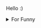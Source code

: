 

Hello :)  <details>

<summary>For Funny</summary>




<!--START_SECTION:waka-->
![Code Time](http://img.shields.io/badge/Code%20Time-186%20hrs%2025%20mins-blue)

![Profile Views](http://img.shields.io/badge/Profile%20Views-29-blue)

**🐱 My GitHub Data** 

> 🏆 572 Contributions in the Year 2022
 > 
> 📦 77.1 kB Used in GitHub's Storage 
 > 
> 💼 Opted to Hire
 > 
> 📜 49 Public Repositories 
 > 
> 🔑 1 Private Repository 
 > 
**I'm a Night 🦉** 

```text
🌞 Morning    83 commits     ████░░░░░░░░░░░░░░░░░░░░░   15.81% 
🌆 Daytime    155 commits    ███████░░░░░░░░░░░░░░░░░░   29.52% 
🌃 Evening    132 commits    ██████░░░░░░░░░░░░░░░░░░░   25.14% 
🌙 Night      155 commits    ███████░░░░░░░░░░░░░░░░░░   29.52%

```
📅 **I'm Most Productive on Monday** 

```text
Monday       101 commits    ████░░░░░░░░░░░░░░░░░░░░░   19.24% 
Tuesday      53 commits     ██░░░░░░░░░░░░░░░░░░░░░░░   10.1% 
Wednesday    70 commits     ███░░░░░░░░░░░░░░░░░░░░░░   13.33% 
Thursday     70 commits     ███░░░░░░░░░░░░░░░░░░░░░░   13.33% 
Friday       99 commits     ████░░░░░░░░░░░░░░░░░░░░░   18.86% 
Saturday     56 commits     ██░░░░░░░░░░░░░░░░░░░░░░░   10.67% 
Sunday       76 commits     ███░░░░░░░░░░░░░░░░░░░░░░   14.48%

```


📊 **This Week I Spent My Time On** 

```text
⌚︎ Time Zone: Europe/Istanbul

💬 Programming Languages: 
JavaScript               2 hrs 41 mins       ████████████████░░░░░░░░░   66.11% 
CSS                      1 hr 18 mins        ████████░░░░░░░░░░░░░░░░░   31.89% 
JSON                     1 min               ░░░░░░░░░░░░░░░░░░░░░░░░░   0.74% 
SCSS                     1 min               ░░░░░░░░░░░░░░░░░░░░░░░░░   0.74% 
C#                       1 min               ░░░░░░░░░░░░░░░░░░░░░░░░░   0.51%

🐱‍💻 Projects: 
awaseru                  3 hrs 32 mins       █████████████████████░░░░   86.71% 
cv-builder               31 mins             ███░░░░░░░░░░░░░░░░░░░░░░   12.78% 
Unknown Project          1 min               ░░░░░░░░░░░░░░░░░░░░░░░░░   0.51%

```

**I Mostly Code in JavaScript** 

```text
JavaScript               19 repos            ████████████░░░░░░░░░░░░░   47.5% 
HTML                     7 repos             ████░░░░░░░░░░░░░░░░░░░░░   17.5% 
CSS                      6 repos             ███░░░░░░░░░░░░░░░░░░░░░░   15.0% 
Swift                    5 repos             ███░░░░░░░░░░░░░░░░░░░░░░   12.5% 
TypeScript               2 repos             █░░░░░░░░░░░░░░░░░░░░░░░░   5.0%

```



 Last Updated on 07/10/2022 19:00:14 UTC
<!--END_SECTION:waka-->

</details>
